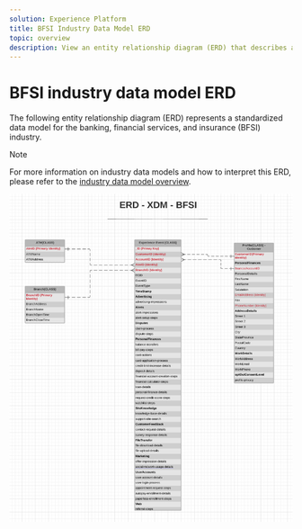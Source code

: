 ```yaml
---
solution: Experience Platform
title: BFSI Industry Data Model ERD
topic: overview
description: View an entity relationship diagram (ERD) that describes a standardized data model for the banking, financial services, and insurance (BFSI) industry. This data model is compatible with Experience Data Model (XDM) for use in Adobe Experience Platform.
---
```


# BFSI industry data model ERD

The following entity relationship diagram (ERD) represents a standardized data model for the banking, financial services, and insurance (BFSI) industry.

>[!NOTE]
>
>For more information on industry data models and how to interpret this ERD, please refer to the [industry data model overview](./overview.md).

![](../../images/industries/bfsi.png)